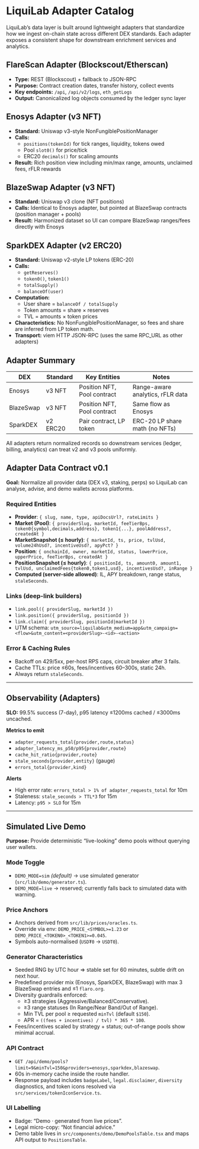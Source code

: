 # LiquiLab Adapter Catalog

LiquiLab’s data layer is built around lightweight adapters that standardize how we ingest on-chain state across different DEX standards. Each adapter exposes a consistent shape for downstream enrichment services and analytics.

## FlareScan Adapter (Blockscout/Etherscan)
- **Type:** REST (Blockscout) + fallback to JSON-RPC
- **Purpose:** Contract creation dates, transfer history, collect events
- **Key endpoints:** `/api`, `/api/v2/logs`, `eth_getLogs`
- **Output:** Canonicalized log objects consumed by the ledger sync layer

## Enosys Adapter (v3 NFT)
- **Standard:** Uniswap v3-style NonFungiblePositionManager
- **Calls:**
  - `positions(tokenId)` for tick ranges, liquidity, tokens owed
  - Pool `slot0()` for price/tick
  - ERC20 `decimals()` for scaling amounts
- **Result:** Rich position view including min/max range, amounts, unclaimed fees, rFLR rewards

## BlazeSwap Adapter (v3 NFT)
- **Standard:** Uniswap v3 clone (NFT positions)
- **Calls:** Identical to Enosys adapter, but pointed at BlazeSwap contracts (position manager + pools)
- **Result:** Harmonized dataset so UI can compare BlazeSwap ranges/fees directly with Enosys

## SparkDEX Adapter (v2 ERC20)
- **Standard:** Uniswap v2-style LP tokens (ERC-20)
- **Calls:**
  - `getReserves()`
  - `token0()`, `token1()`
  - `totalSupply()`
  - `balanceOf(user)`
- **Computation:**
  - User share = `balanceOf / totalSupply`
  - Token amounts = share × reserves
  - TVL = amounts × token prices
- **Characteristics:** No NonFungiblePositionManager, so fees and share are inferred from LP token math.
- **Transport:** viem HTTP JSON-RPC (uses the same RPC_URL as other adapters)

## Adapter Summary
| DEX        | Standard | Key Entities                  | Notes                             |
|------------|----------|-------------------------------|-----------------------------------|
| Enosys     | v3 NFT   | Position NFT, Pool contract   | Range-aware analytics, rFLR data  |
| BlazeSwap  | v3 NFT   | Position NFT, Pool contract   | Same flow as Enosys               |
| SparkDEX   | v2 ERC20 | Pair contract, LP token       | ERC-20 LP share math (no NFTs)    |

All adapters return normalized records so downstream services (ledger, billing, analytics) can treat v2 and v3 pools uniformly.

## Adapter Data Contract v0.1

**Goal:** Normalize all provider data (DEX v3, staking, perps) so LiquiLab can analyse, advise, and demo wallets across platforms.

### Required Entities
- **Provider**: `{ slug, name, type, apiDocsUrl?, rateLimits }`
- **Market (Pool)**: `{ providerSlug, marketId, feeTierBps, token0{symbol,decimals,address}, token1{...}, poolAddress?, createdAt }`
- **MarketSnapshot (≤ hourly)**: `{ marketId, ts, price, tvlUsd, volume24hUsd?, incentiveUsd?, apyPct? }`
- **Position**: `{ onchainId, owner, marketId, status, lowerPrice, upperPrice, feeTierBps, createdAt }`
- **PositionSnapshot (≤ hourly)**: `{ positionId, ts, amount0, amount1, tvlUsd, unclaimedFees{token0,token1,usd}, incentivesUsd?, inRange }`
- **Computed (server-side allowed)**: IL, APY breakdown, range status, `staleSeconds`.

### Links (deep-link builders)
- `link.pool({ providerSlug, marketId })`
- `link.position({ providerSlug, positionId })`
- `link.claim({ providerSlug, positionId|marketId })`
- UTM schema: `utm_source=liquilab&utm_medium=app&utm_campaign=<flow>&utm_content=<providerSlug>-<id>-<action>`

### Error & Caching Rules
- Backoff on 429/5xx, per-host RPS caps, circuit breaker after 3 fails.
- Cache TTLs: price ≤60s, fees/incentives 60–300s, static 24h.
- Always return `staleSeconds`.

---

## Observability (Adapters)

**SLO:** 99.5% success (7-day), p95 latency ≤1200ms cached / ≤3000ms uncached.

**Metrics to emit**
- `adapter_requests_total{provider,route,status}`
- `adapter_latency_ms_p50/p95{provider,route}`
- `cache_hit_ratio{provider,route}`
- `stale_seconds{provider,entity}` (gauge)
- `errors_total{provider,kind}`

**Alerts**
- High error rate: `errors_total > 1% of adapter_requests_total` for 10m
- Staleness: `stale_seconds > TTL*3` for 15m
- Latency: `p95 > SLO` for 15m

---

## Simulated Live Demo

**Purpose:** Provide deterministic “live-looking” demo pools without querying user wallets.

### Mode Toggle
- `DEMO_MODE=sim` *(default)* → use simulated generator (`src/lib/demo/generator.ts`).
- `DEMO_MODE=live` → reserved; currently falls back to simulated data with warning.

### Price Anchors
- Anchors derived from `src/lib/prices/oracles.ts`.
- Override via env: `DEMO_PRICE_<SYMBOL>=1.23` or `DEMO_PRICE_<TOKEN0>_<TOKEN1>=0.045`.
- Symbols auto-normalised (`USD₮0` → `USDT0`).

### Generator Characteristics
- Seeded RNG by UTC hour ⇒ stable set for 60 minutes, subtle drift on next hour.
- Predefined provider mix (Enosys, SparkDEX, BlazeSwap) with max 3 BlazeSwap entries and ≤1 `flaro.org`.
- Diversity guardrails enforced:
  - ≥3 strategies (Aggressive/Balanced/Conservative).
  - ≥3 range statuses (In Range/Near Band/Out of Range).
  - Min TVL per pool ≥ requested `minTvl` (default `$150`).
  - APR = `((fees + incentives) / tvl) * 365 * 100`.
- Fees/incentives scaled by strategy + status; out-of-range pools show minimal accrual.

### API Contract
- `GET /api/demo/pools?limit=9&minTvl=150&providers=enosys,sparkdex,blazeswap`.
- 60s in-memory cache inside the route handler.
- Response payload includes `badgeLabel`, `legal.disclaimer`, `diversity` diagnostics, and token icons resolved via `src/services/tokenIconService.ts`.

### UI Labelling
- Badge: “Demo · generated from live prices”.
- Legal micro-copy: “Not financial advice.”
- Demo table lives in `src/components/demo/DemoPoolsTable.tsx` and maps API output to `PositionsTable`.
